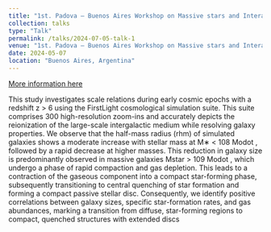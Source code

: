 ```yaml
---
title: "1st. Padova – Buenos Aires Workshop on Massive stars and Interacting Binaries"
collection: talks
type: "Talk"
permalink: /talks/2024-07-05-talk-1
venue: "1st. Padova – Buenos Aires Workshop on Massive stars and Interacting Binaries"
date: 2024-05-07
location: "Buenos Aires, Argentina"
---
```


[More information here](https://ganegroup.github.io/workshop/Workshop_on_Massive_stars)

This study investigates scale relations during early cosmic epochs with a redshift z > 6 using the FirstLight cosmological
simulation suite. This suite comprises 300 high-resolution zoom-ins and accurately depicts the reionization of the large-scale intergalactic medium while resolving galaxy properties. We observe that the half-mass radius (rhm) of simulated galaxies shows a moderate increase with stellar mass at M∗ < 108 Modot , followed by a rapid decrease at higher masses. This reduction in galaxy size is predominantly observed in massive galaxies Mstar > 109 Modot , which undergo a phase of rapid compaction and gas depletion. This leads to a contraction of the gaseous component into a compact star-forming phase, subsequently transitioning to central quenching of star formation and forming a compact passive stellar disc. Consequently, we identify positive correlations between galaxy sizes, specific star-formation rates, and gas abundances, marking a transition from diffuse, star-forming regions to compact, quenched structures with extended discs